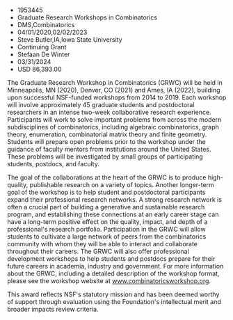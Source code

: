 
* 1953445
* Graduate Research Workshops in Combinatorics
* DMS,Combinatorics
* 04/01/2020,02/02/2023
* Steve Butler,IA,Iowa State University
* Continuing Grant
* Stefaan De Winter
* 03/31/2024
* USD 86,393.00

The Graduate Research Workshop in Combinatorics (GRWC) will be held in
Minneapolis, MN (2020), Denver, CO (2021) and Ames, IA (2022), building upon
successful NSF-funded workshops from 2014 to 2019. Each workshop will involve
approximately 45 graduate students and postdoctoral researchers in an intense
two-week collaborative research experience. Participants will work to solve
important problems from across the modern subdisciplines of combinatorics,
including algebraic combinatorics, graph theory, enumeration, combinatorial
matrix theory and finite geometry. Students will prepare open problems prior to
the workshop under the guidance of faculty mentors from institutions around the
United States. These problems will be investigated by small groups of
participating students, postdocs, and faculty.

The goal of the collaborations at the heart of the GRWC is to produce high-
quality, publishable research on a variety of topics. Another longer-term goal
of the workshop is to help student and postdoctoral participants expand their
professional research networks. A strong research network is often a crucial
part of building a generative and sustainable research program, and establishing
these connections at an early career stage can have a long-term positive effect
on the quality, impact, and depth of a professional's research portfolio.
Participation in the GRWC will allow students to cultivate a large network of
peers from the combinatorics community with whom they will be able to interact
and collaborate throughout their careers. The GRWC will also offer professional
development workshops to help students and postdocs prepare for their future
careers in academia, industry and government. For more information about the
GRWC, including a detailed description of the workshop format, please see the
workshop website at www.combinatoricsworkshop.org.

This award reflects NSF's statutory mission and has been deemed worthy of
support through evaluation using the Foundation's intellectual merit and broader
impacts review criteria.
